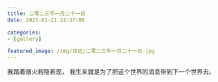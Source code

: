 ```yaml
---
title: 二零二三年一月二十一日
date: 2023-01-21 22:37:00

categories:
- [gallery]

featured_image: /img/日记/二零二三年一月二十一日.jpg
---
```


我踏着烟火若隐若现， 我生来就是为了把这个世界的消息带到下一个世界去。